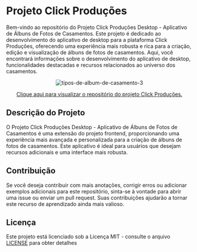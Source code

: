 # Projeto Click Produções
Bem-vindo ao repositório do Projeto Click Produções Desktop - Aplicativo de Álbuns de Fotos de Casamentos. Este projeto é dedicado ao desenvolvimento do aplicativo de desktop para a plataforma Click Produções, oferecendo uma experiência mais robusta e rica para a criação, edição e visualização de álbuns de fotos de casamentos. Aqui, você encontrará informações sobre o desenvolvimento do aplicativo de desktop, funcionalidades destacadas e recursos relacionados ao universo dos casamentos.

<div align="center">

![tipos-de-album-de-casamento-3](https://github.com/WV-Wesley-Victor/Projeto-Click-Producoes/assets/137107062/dd0684b2-fc3d-4c4e-9cb7-500bf425901c)
  
</div>
<p align="center">
  <a href="insira_aqui_o_link_para_o_projeto_desktop" target="_blank">Clique aqui para visualizar o repositório do projeto Click Produções.</a>
</p>

## Descrição do Projeto
O Projeto Click Produções Desktop - Aplicativo de Álbuns de Fotos de Casamentos é uma extensão do projeto frontend, proporcionando uma experiência mais avançada e personalizada para a criação de álbuns de fotos de casamentos. Este aplicativo é ideal para usuários que desejam recursos adicionais e uma interface mais robusta.

## Contribuição
Se você deseja contribuir com mais anotações, corrigir erros ou adicionar exemplos adicionais para este repositório, sinta-se à vontade para abrir uma issue ou enviar um pull request. Suas contribuições ajudarão a tornar este recurso de aprendizado ainda mais valioso.

## Licença
Este projeto está licenciado sob a Licença MIT - consulte o arquivo [LICENSE](LICENSE)  para obter detalhes
